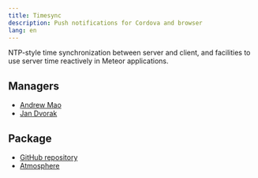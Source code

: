 ```yaml
---
title: Timesync
description: Push notifications for Cordova and browser
lang: en
---
```


NTP-style time synchronization between server and client, and facilities to use server time reactively in Meteor applications.

## Managers
* [Andrew Mao](https://github.com/mizzao)
* [Jan Dvorak](https://github.com/sponsors/StorytellerCZ)

## Package
* [GitHub repository](https://github.com/Meteor-Community-Packages/meteor-autocomplete)
* [Atmosphere](https://atmospherejs.com/mizzao/autocomplete)


